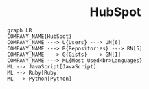 <h1 align="center">HubSpot</h1>

```mermaid
graph LR
COMPANY_NAME{HubSpot}
COMPANY_NAME ---> U{Users} ---> UN[6]
COMPANY_NAME ---> R{Repositories} ---> RN[5]
COMPANY_NAME ---> G{Gists} ---> GN[1]
COMPANY_NAME ---> ML{Most Used<br>Languages}
ML --> JavaScript[JavaScript]
ML --> Ruby[Ruby]
ML --> Python[Python]
```
